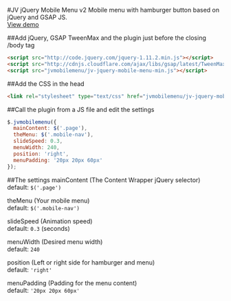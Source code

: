 #JV jQuery Mobile Menu v2
Mobile menu with hamburger button based on jQuery and GSAP JS.<br/>
[View demo](http://juliusvaart.com/jvmobilemenu/)

##Add jQuery, GSAP TweenMax and the plugin just before the closing /body tag
```HTML
<script src="http://code.jquery.com/jquery-1.11.2.min.js"></script>
<script src="http://cdnjs.cloudflare.com/ajax/libs/gsap/latest/TweenMax.min.js"></script>
<script src="jvmobilemenu/jv-jquery-mobile-menu-min.js"></script>
```

##Add the CSS in the head
```HTML
<link rel="stylesheet" type="text/css" href="jvmobilemenu/jv-jquery-mobile-menu.css">
```

##Call the plugin from a JS file and edit the settings
```js
$.jvmobilemenu({
  mainContent: $('.page'),
  theMenu: $('.mobile-nav'),
  slideSpeed: 0.3,
  menuWidth: 240,
  position: 'right',
  menuPadding: '20px 20px 60px'
});
```

##The settings
mainContent	(The Content Wrapper jQuery selector)<br/>
default: ```$('.page')```

theMenu	(Your mobile menu)<br/>
default: ```$('.mobile-nav')```

slideSpeed (Animation speed)<br/>
default: ```0.3``` (seconds)

menuWidth	(Desired menu width)<br/>
default: ```240```

position (Left or right side for hamburger and menu)<br/>
default: ```'right'```

menuPadding	(Padding for the menu content)<br/>
default: ```'20px 20px 60px'```
